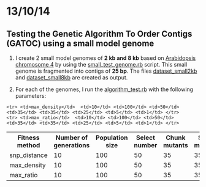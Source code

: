 13/10/14
========================================================


Testing the Genetic Algorithm To Order Contigs (GATOC) using a small model genome
-------

1. I create 2 small model genomes of **2 kb and 8 kb** based on [Arabidopsis chromosome 4](https://github.com/pilarcormo/fragmented_genome_with_snps/blob/master/TAIR10_chr4.fasta) by using the [small_test_genome.rb](https://github.com/pilarcormo/fragmented_genome_with_snps/blob/master/small_test_genome.rb) script. This small genome is fragmented into contigs of **25 bp**. The files [dataset_small2kb](https://github.com/pilarcormo/fragmented_genome_with_snps/tree/master/arabidopsis_datasets/Pilar/dataset_small2kb) and [dataset_small8kb](https://github.com/pilarcormo/fragmented_genome_with_snps/tree/master/arabidopsis_datasets/Pilar/dataset_small8kb) are created as output. 


2. For each of the genomes, I run the [algorithm_test.rb](https://github.com/pilarcormo/fragmented_genome_with_snps/blob/master/algorithm_test.rb) with the following parameters:

<table>

  <tr><th>Fitness method</th><th>Number of generations</th><th>Population size</th><th>Select number</th><th>Chunk mutants</th><th>Swap mutants</th><th>Save</th><th>Random</th><th>Divisions (1000s)</th></tr>
  
  
  <tr> <td>snp_distance</td> <td>10</td> <td>100</td> <td>50</td> <td>35</td> <td>35</td> <td>25</td> <td>5</td> <td>1</td> </tr>

    <tr> <td>max_density</td>  <td>10</td> <td>100</td> <td>50</td> <td>35</td> <td>35</td> <td>25</td> <td>5</td> <td>1</td> </tr>
    <tr> <td>max_ratio</td>  <td>10</td> <td>100</td> <td>50</td> <td>35</td> <td>35</td> <td>25</td> <td>5</td> <td>1</td> </tr>

  <tr> <td>max_density</td>  <td>10</td> <td>100</td> <td>50</td> <td>35</td> <td>35</td> <td>25</td> <td>5</td> <td>1</td> </tr>
  <tr> <td>max_ratio</td>  <td>10</td> <td>100</td> <td>50</td> <td>35</td> <td>35</td> <td>25</td> <td>5</td> <td>1</td> </tr>

  
</table>
 
